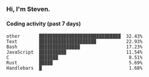 ### Hi, I'm Steven.

#### Coding activity (past 7 days)
```
other       ▓▓▓▓▓▓▓▓▓▓▓▓▓▓▓▓▓▓▓▓▓▓▓▓▓▓▓▓▓▓  32.43%
Text        ▓▓▓▓▓▓▓▓▓▓▓▓▓▓▓▓▓▓▓▓▓           22.93%
Bash        ▓▓▓▓▓▓▓▓▓▓▓▓▓▓▓                 17.23%
JavaScript  ▓▓▓▓▓▓▓▓▓▓                      11.54%
C           ▓▓▓▓▓▓▓                          8.51%
Rust        ▓▓▓▓▓                            5.69%
Handlebars  ▓                                1.68%
```
